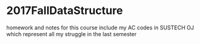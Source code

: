 # 2017FallDataStructure
homework and notes for this course
include my AC codes in SUSTECH OJ which represent all my struggle in the last semester
